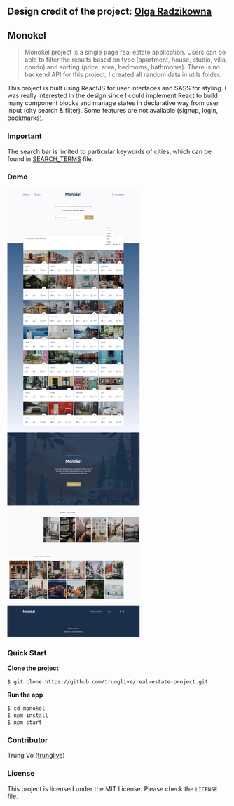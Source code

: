 **Design credit of the project: [Olga Radzikowna](https://dribbble.com/shots/4177962-Find-fancy-home-abroad/attachments/954897)**
----
## Monokel
> Monokel project is a single page real estate application. Users can be able to filter the results based on type (apartment, house, studio, villa, condo) and sorting (price, area, bedrooms, bathrooms). There is no backend API for this project, I created all random data in utils folder.

This project is built using ReactJS for user interfaces and SASS for styling. I was really interested in the design since I could implement React to build many component blocks and manage states in declarative way from user input (city search & filter). Some features are not available (signup, login, bookmarks).

### Important
The search bar is limited to particular keywords of cities, which can be found in 
[SEARCH_TERMS](SEARCH_TERMS.md) file.

### Demo
![screenshot](screenshot.jpg)

### Quick Start
**Clone the project**
```shell
$ git clone https://github.com/trunglive/real-estate-project.git
```
**Run the app**
```shell
$ cd monokel
$ npm install
$ npm start
```

### Contributor
Trung Vo ([trunglive](https://github.com/trunglive))

### License
This project is licensed under the MIT License. Please check the `LICENSE` file.